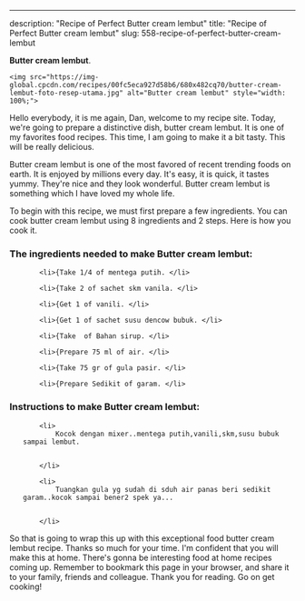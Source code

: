 ---
description: "Recipe of Perfect Butter cream lembut"
title: "Recipe of Perfect Butter cream lembut"
slug: 558-recipe-of-perfect-butter-cream-lembut

<p>
	<strong>Butter cream lembut</strong>. 
	
</p>
<p>
	
	<img src="https://img-global.cpcdn.com/recipes/00fc5eca927d58b6/680x482cq70/butter-cream-lembut-foto-resep-utama.jpg" alt="Butter cream lembut" style="width: 100%;">
	
	
</p>
<p>
	Hello everybody, it is me again, Dan, welcome to my recipe site. Today, we're going to prepare a distinctive dish, butter cream lembut. It is one of my favorites food recipes. This time, I am going to make it a bit tasty. This will be really delicious.
</p>
	
<p>
	
</p>
<p>
	Butter cream lembut is one of the most favored of recent trending foods on earth. It is enjoyed by millions every day. It's easy, it is quick, it tastes yummy. They're nice and they look wonderful. Butter cream lembut is something which I have loved my whole life.
</p>

<p>
To begin with this recipe, we must first prepare a few ingredients. You can cook butter cream lembut using 8 ingredients and 2 steps. Here is how you cook it.
</p>

<h3>The ingredients needed to make Butter cream lembut:</h3>

<ol>
	
		<li>{Take 1/4 of mentega putih. </li>
	
		<li>{Take 2 of sachet skm vanila. </li>
	
		<li>{Get 1 of vanili. </li>
	
		<li>{Get 1 of sachet susu dencow bubuk. </li>
	
		<li>{Take  of Bahan sirup. </li>
	
		<li>{Prepare 75 ml of air. </li>
	
		<li>{Take 75 gr of gula pasir. </li>
	
		<li>{Prepare Sedikit of garam. </li>
	
</ol>
<p>
	
</p>

<h3>Instructions to make Butter cream lembut:</h3>

<ol>
	
		<li>
			Kocok dengan mixer..mentega putih,vanili,skm,susu bubuk sampai lembut.
			
			
		</li>
	
		<li>
			Tuangkan gula yg sudah di sduh air panas beri sedikit garam..kocok sampai bener2 spek ya...
			
			
		</li>
	
</ol>

<p>
	
</p>

<p>
	So that is going to wrap this up with this exceptional food butter cream lembut recipe. Thanks so much for your time. I'm confident that you will make this at home. There's gonna be interesting food at home recipes coming up. Remember to bookmark this page in your browser, and share it to your family, friends and colleague. Thank you for reading. Go on get cooking!
</p>
